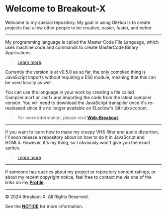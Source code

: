 # Welcome to Breakout-X
Welcome to my special repository.
My goal in using GitHub is to create projects that allow other people to be creative, easier, faster, and better.

--------
My programming language is called the Master Code File Language, which uses machine code and commands to create MasterCode Binary Applications. 
> [Learn more](https://GitHub.com/Breakout-X/MasterCode-Applications).


Currently the version is at v0.5.0 as so far, the only complied thing is JavaScript imports without requiring a ES6 module, meaning that this can be used locally as well.

You can use the language in your work by creating a file called Complier.mcrf or .mcfx and importing the code from the latest complier version. You will need to download the JavaScript transpiler once it's re-realeased since it's no longer available on ELedlow's GitHub account.
> For more information, please visit [**Web-Breakout**](https://GitHub.com/Web-Breakout/Web-Breakout.github.io).

--------
If you want to learn how to make my creepy VHS filter and audio distortion, I'll soon release a repository about on how to do it in JavaScript and HTML5. However, it's my thing, so I obviously won't give you the exact sprites.
> [Learn more](https://GitHub.com/Breakout-X/VHS).


--------
If someone has queries about my project or repository content ratings, or about my recent copyright notice, feel free to contact me via one of the links on my [**Profile**](https://GitHub.com/Breakout-X).

--------
© 2024 Breakout-X. All Rights Reserved.

See the [**NOTICE**](/NOTICE.md) for more information.
